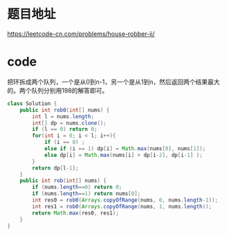 
# 题目地址

https://leetcode-cn.com/problems/house-robber-ii/

# code

把环拆成两个队列，一个是从0到n-1，另一个是从1到n，然后返回两个结果最大的。两个队列分别用198的解答即可。

```java
class Solution {
    public int rob0(int[] nums) {
        int l = nums.length;
        int[] dp = nums.clone();
        if (l == 0) return 0;     
        for(int i = 0; i < l; i++){
            if (i == 0) ;
            else if (i == 1) dp[i] = Math.max(nums[0], nums[1]);
            else dp[i] = Math.max(nums[i] + dp[i-2], dp[i-1] );
        }   
        return dp[l-1];
    }
    public int rob(int[] nums) {
        if (nums.length==0) return 0;
        if (nums.length==1) return nums[0];
        int res0 = rob0(Arrays.copyOfRange(nums, 0, nums.length-1));
        int res1 = rob0(Arrays.copyOfRange(nums, 1, nums.length));
        return Math.max(res0, res1);
    }
}
```